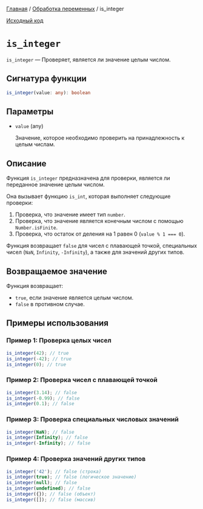[Главная](../../README.md) / [Обработка переменных](../variables.md) / is_integer

[Исходный код](../../src/variables/is_integer.mjs)

# `is_integer`

`is_integer` &mdash; Проверяет, является ли значение целым числом.

## Сигнатура функции

```ts
is_integer(value: any): boolean
```

## Параметры

-   `value` (any)

    Значение, которое необходимо проверить на принадлежность к целым числам.

## Описание

Функция `is_integer` предназначена для проверки, является ли переданное значение целым числом.

Она вызывает функцию `is_int`, которая выполняет следующие проверки:

1. Проверка, что значение имеет тип `number`.
2. Проверка, что значение является конечным числом с помощью `Number.isFinite`.
3. Проверка, что остаток от деления на 1 равен 0 (`value % 1 === 0`).

Функция возвращает `false` для чисел с плавающей точкой, специальных чисел (`NaN`, `Infinity`,
`-Infinity`), а также для значений других типов.

## Возвращаемое значение

Функция возвращает:

-   `true`, если значение является целым числом.
-   `false` в противном случае.

## Примеры использования

### Пример 1: Проверка целых чисел

```js
is_integer(42); // true
is_integer(-42); // true
is_integer(0); // true
```

### Пример 2: Проверка чисел с плавающей точкой

```js
is_integer(3.14); // false
is_integer(-0.99); // false
is_integer(0.1); // false
```

### Пример 3: Проверка специальных числовых значений

```js
is_integer(NaN); // false
is_integer(Infinity); // false
is_integer(-Infinity); // false
```

### Пример 4: Проверка значений других типов

```js
is_integer('42'); // false (строка)
is_integer(true); // false (логическое значение)
is_integer(null); // false
is_integer(undefined); // false
is_integer({}); // false (объект)
is_integer([]); // false (массив)
```
